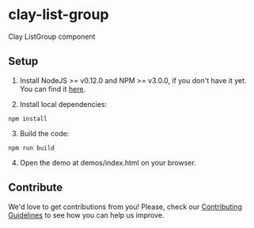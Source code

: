 # clay-list-group

Clay ListGroup component

## Setup

1. Install NodeJS >= v0.12.0 and NPM >= v3.0.0, if you don't have it yet. You
can find it [here](https://nodejs.org).

2. Install local dependencies:

  ```
  npm install
  ```

3. Build the code:

  ```
  npm run build
  ```

4. Open the demo at demos/index.html on your browser.

## Contribute

We'd love to get contributions from you! Please, check our [Contributing Guidelines](CONTRIBUTING.md) to see how you can help us improve.
